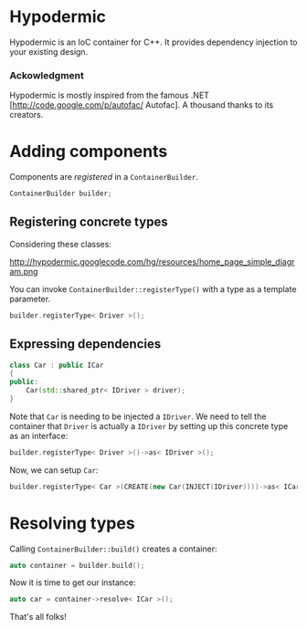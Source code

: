 Hypodermic
==========

Hypodermic is an IoC container for C++. It provides dependency injection to your existing design.


### Ackowledgment

Hypodermic is mostly inspired from the famous .NET [http://code.google.com/p/autofac/ Autofac]. A thousand thanks to its creators.

# Adding components

Components are _registered_ in a `ContainerBuilder`.
```cpp
ContainerBuilder builder;
```

## Registering concrete types

Considering these classes:

http://hypodermic.googlecode.com/hg/resources/home_page_simple_diagram.png

You can invoke `ContainerBuilder::registerType()` with a type as a template parameter.
```cpp
builder.registerType< Driver >();
```

## Expressing dependencies

```cpp
class Car : public ICar
{
public:
    Car(std::shared_ptr< IDriver > driver);
}
```
Note that `Car` is needing to be injected a `IDriver`. We need to tell the container that `Driver` is actually a `IDriver` by setting up this concrete type as an interface:
```cpp
builder.registerType< Driver >()->as< IDriver >();
```

Now, we can setup `Car`:
```cpp
builder.registerType< Car >(CREATE(new Car(INJECT(IDriver))))->as< ICar >();
```


# Resolving types

Calling `ContainerBuilder::build()` creates a container:
```cpp
auto container = builder.build();
```
Now it is time to get our instance:
```c++
auto car = container->resolve< ICar >();
```

That's all folks!
